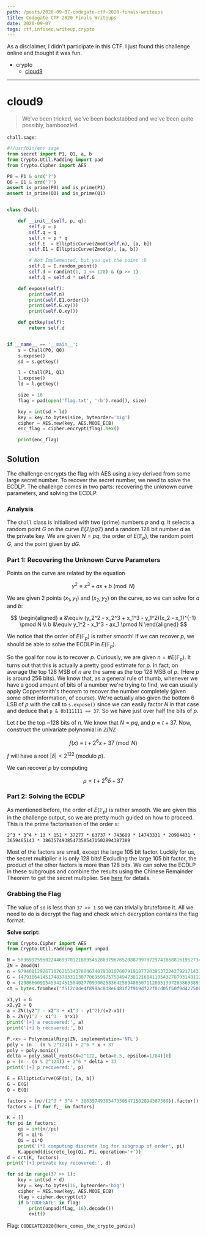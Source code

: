 ```yaml
---
path: /posts/2020-09-07-codegate-ctf-2020-finals-writeups
title: Codegate CTF 2020 Finals Writeups
date: 2020-09-07
tags: ctf,infosec,writeup,crypto
---
```


As a disclaimer, I didn't participate in this CTF. I just found this challenge online and thought it was fun.

- crypto
    - [cloud9](#cloud9)

---

# cloud9 <a name="cloud9"></a>

> We've been tricked, we've been backstabbed and we've been quite possibly, bamboozled.

`chall.sage`:

```python
#!/usr/bin/env sage
from secret import P1, Q1, a, b
from Crypto.Util.Padding import pad
from Crypto.Cipher import AES

P0 = P1 & ord('?')
Q0 = Q1 & ord('?')
assert is_prime(P0) and is_prime(P1)
assert is_prime(Q0) and is_prime(Q1)


class Chall:

    def __init__(self, p, q):
        self.p = p
        self.q = q
        self.n = p * q
        self.E  = EllipticCurve(Zmod(self.n), [a, b])
        self.E1 = EllipticCurve(Zmod(p), [a, b])

        # Not Implemented, but you get the point :D
        self.G = E.random_point()
        self.d = randint(1, 1 << 128) & (p >> 1)
        self.Q = self.d * self.G

    def expose(self):
        print(self.n)
        print(self.E1.order())
        print(self.G.xy())
        print(self.Q.xy())

    def getkey(self):
        return self.d


if __name__ == '__main__':
    s = Chall(P0, Q0)
    s.expose()
    sd = s.getkey()

    l = Chall(P1, Q1)
    l.expose()
    ld = l.getkey()

    size = 16
    flag = pad(open('flag.txt', 'rb').read(), size)

    key = int(sd + ld)
    key = key.to_bytes(size, byteorder='big')
    cipher = AES.new(key, AES.MODE_ECB)
    enc_flag = cipher.encrypt(flag).hex()

    print(enc_flag)
```

## Solution

The challenge encrypts the flag with AES using a key derived from some large secret number. To recover the secret number, we need to solve the ECDLP. The challenge comes in two parts: recovering the unknown curve parameters, and solving the ECDLP.

### Analysis

The `Chall` class is initialised with two (prime) numbers $p$ and $q$. It selects a random point $G$ on the curve $E(\mathbb{Z}/pq\mathbb{Z})$ and a random 128 bit number $d$ as the private key. We are given $N = pq$, the order of $E(\mathbb{F}_p)$, the random point $G$, and the point given by $dG$.

### Part 1: Recovering the Unknown Curve Parameters

Points on the curve are related by the equation

$$
y^2 \equiv x^3 + ax + b \pmod N
$$

We are given 2 points $(x_1, y_1)$ and $(x_2, y_2)$ on the curve, so we can solve for $a$ and $b$:

$$
\begin{aligned} a &\equiv (y_2^2 - x_2^3 + x_1^3 - y_1^2)(x_2 - x_1)^{-1} \pmod N \\ b &\equiv y_1^2 - x_1^3 - ax_1 \pmod N \end{aligned}
$$

We notice that the order of $E(\mathbb{F}_p)$ is rather smooth! If we can recover $p$, we should be able to solve the ECDLP in $E(\mathbb{F}_p)$.

So the goal for now is to recover $p$. Curiously, we are given $n = \#E(\mathbb{F}_p)$. It turns out that this is actually a pretty good estimate for $p$. In fact, on average the top 128 MSB of $n$ are the same as the top 128 MSB of $p$. (Here $p$ is around 256 bits). We know that, as a general rule of thumb, whenever we have a good amount of bits of a number we're trying to find, we can usually apply Coppersmith's theorem to recover the number completely (given some other information, of course). We're actually also given the bottom 6 LSB of $p$ with the call to `s.expose()` since we can easily factor $N$ in that case and deduce that `p & 0b111111 == 37`. So we have just over half the bits of $p$.

Let $t$ be the top ~128 bits of $n$. We know that $N = pq$, and $p \approx t + 37$. Now, construct the univariate polynomial in $\mathbb{Z}/N\mathbb{Z}$

$$
f(x) \equiv t + 2^{6}x + 37 \pmod N
$$

$f$ will have a root $|\delta| < 2^{122}$ (modulo $p$).

We can recover $p$ by computing

$$
p = t + 2^6 \delta + 37
$$

### Part 2: Solving the ECDLP

As mentioned before, the order of $E(\mathbb{F}_p)$ is rather smooth. We are given this in the challenge output, so we are pretty much guided on how to proceed. This is the prime factorisation of the order `n`:

```
2^3 * 3^4 * 13 * 151 * 37277 * 63737 * 743689 * 14743331 * 20904431 * 3659465143 * 38635749385473505471502894387389
```

Most of the factors are small, except the large 105 bit factor. Luckily for us, the secret multiplier `d` is only 128 bits! Excluding the large 105 bit factor, the product of the other factors is more than 128 bits. We can solve the ECDLP in these subgroups and combine the results using the Chinese Remainder Theorem to get the secret multiplier. See [here](https://en.wikipedia.org/wiki/Pohlig%E2%80%93Hellman_algorithm) for details.

### Grabbing the Flag

The value of `sd` is less than `37 >> 1` so we can trivially bruteforce it. All we need to do is decrypt the flag and check which decryption contains the flag format.

**Solve script:**

```python
from Crypto.Cipher import AES
from Crypto.Util.Padding import unpad

N = 5836992596022446937012188954528837967652088799787297418688161952734029742601918639776384293816907277293165804095447608755394244018171460874413413360601287
ZN = Zmod(N)
n = 97940012926710762153437884674079301076079191877203953722437921714333988067208
G = (4791064145174837833113077069599757584947381216841105432787931481123835537923996904590176334618000141035959257993847069760040827648845993882710813263422518, 2007135516277895026771627676893419200766568709594031697039637947675097596595809713825936430608820664600227626467013163201670055105153466868380086912003923)
Q = (2906660915459424515040277093002683642589488507112805139726386938933880929506501185082819430093812825540133325640097413100449877310669418449600698325701077, 3812143203765395705358551712573539116980648501774991245491977901798688330759954052153901303962483747022229555022370548381218346760417689877969168781021420)
ct = bytes.fromhex('f512c0de4f899ac8d8e6481f2f9b9df22f0cd05f50f9d42750be913156bb27ea5a141f014082853aa97341499ca74d84')

x1,y1 = G
x2,y2 = Q
a = ZN((y2^2 - x2^3 + x1^3 - y1^2)/(x2-x1))
b = ZN(y1^2 - x1^3 - a*x1)
print('[+] a recovered:', a)
print('[+] b recovered:', b)

P.<x> = PolynomialRing(ZN, implementation='NTL')
poly = (n - (n % 2^124)) + 2^6 * x + 37
poly = poly.monic()
delta = poly.small_roots(X=2^122, beta=0.5, epsilon=1/84)[0]
p = (n - (n % 2^124)) + 2^6 * delta + 37
print('[+] p recovered:', p)

E = EllipticCurve(GF(p), [a, b])
G = E(G)
Q = E(Q)

factors = (n//(2^3 * 3^4 * 38635749385473505471502894387389)).factor()
factors = [f for f,_ in factors]

K = []
for pi in factors:
    qi = int(n//pi)
    Pi = qi*G
    Qi = qi*Q
    print('[*] computing discrete log for subgroup of order', pi)
    K.append(discrete_log(Qi, Pi, operation='+'))
d = crt(K, factors)
print('[+] private key recovered:', d)

for sd in range(37 >> 1):
    key = int(sd + d)
    key = key.to_bytes(16, byteorder='big')
    cipher = AES.new(key, AES.MODE_ECB)
    flag = cipher.decrypt(ct)
    if b'CODEGATE' in flag:
        print(unpad(flag, 16).decode())
        exit()
```

Flag: `CODEGATE2020{Here_comes_the_crypto_genius}`

